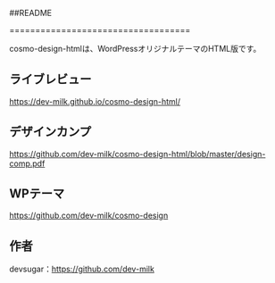 ##README

===================================

 cosmo-design-htmlは、WordPressオリジナルテーマのHTML版です。

ライブレビュー
--------------

https://dev-milk.github.io/cosmo-design-html/

デザインカンプ
--------------------------
https://github.com/dev-milk/cosmo-design-html/blob/master/design-comp.pdf


WPテーマ
--------------------------
https://github.com/dev-milk/cosmo-design


作者
------
devsugar：https://github.com/dev-milk


